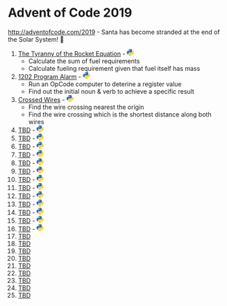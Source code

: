 # Advent of Code 2019

http://adventofcode.com/2019 - Santa has become stranded at the end of the Solar System! 🚀

1. [The Tyranny of the Rocket Equation](http://adventofcode.com/2019/day/1) - [![Python](/images/python.png)](01/one.py)
   * Calculate the sum of fuel requirements
   * Calculate fueling requirement given that fuel itself has mass
2. [1202 Program Alarm](http://adventofcode.com/2019/day/2) - [![Python](/images/python.png)](02/two.py)
   * Run an OpCode computer to deterine a register value
   * Find out the initial noun & verb to achieve a specific result
3. [Crossed Wires](http://adventofcode.com/2019/day/3) - [![Python](/images/python.png)](03/three.py)
   * Find the wire crossing nearest the origin
   * Find the wire crossing which is the shortest distance along both wires
4. [TBD](http://adventofcode.com/2019/day/4) - [![Python](/images/python.png)](04/four.py)
5. [TBD](http://adventofcode.com/2019/day/5) - [![Python](/images/python.png)](05/five.py)
6. [TBD](http://adventofcode.com/2019/day/6) - [![Python](/images/python.png)](06/six.py)
7. [TBD](http://adventofcode.com/2019/day/7) - [![Python](/images/python.png)](07/seven.py)
8. [TBD](http://adventofcode.com/2019/day/8) - [![Python](/images/python.png)](08/eight.py)
9. [TBD](http://adventofcode.com/2019/day/9) - [![Python](/images/python.png)](09/nine.py)
10. [TBD](http://adventofcode.com/2019/day/10) - [![Python](/images/python.png)](10/ten.py)
11. [TBD](http://adventofcode.com/2019/day/11) - [![Python](/images/python.png)](11/eleven.py)
12. [TBD](http://adventofcode.com/2019/day/12) - [![Python](/images/python.png)](12/twelve.py)
13. [TBD](http://adventofcode.com/2019/day/13) - [![Python](/images/python.png)](13/thirteen.py)
14. [TBD](http://adventofcode.com/2019/day/14) - [![Python](/images/python.png)](14/fourteen.py)
15. [TBD](http://adventofcode.com/2019/day/15) - [![Python](/images/python.png)](15/fifteen.py)
16. [TBD](http://adventofcode.com/2019/day/16) - [![Python](/images/python.png)](16/sixteen.py)
17. [TBD](http://adventofcode.com/2019/day/17)
18. [TBD](http://adventofcode.com/2019/day/18)
19. [TBD](http://adventofcode.com/2019/day/19)
20. [TBD](http://adventofcode.com/2019/day/20)
21. [TBD](http://adventofcode.com/2019/day/21)
22. [TBD](http://adventofcode.com/2019/day/22)
23. [TBD](http://adventofcode.com/2019/day/23)
24. [TBD](http://adventofcode.com/2019/day/24)
25. [TBD](http://adventofcode.com/2019/day/25)
